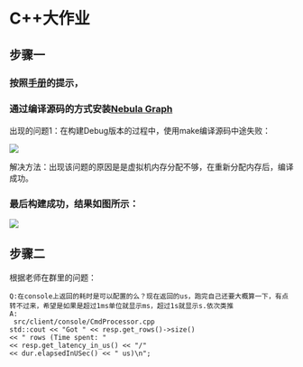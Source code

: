 # C++大作业

## 步骤一

### 按照[手册](https://github.com/vesoft-inc/nebula/blob/master/docs/manual-EN/3.build-develop-and-administration/1.build/1.build-source-code.md)的提示，
### 通过编译源码的方式安装[Nebula Graph](https://github.com/vesoft-inc/nebula)

出现的问题1：在构建Debug版本的过程中，使用make编译源码中途失败：

![](https://user-images.githubusercontent.com/54877997/71333815-8a9af080-2576-11ea-9483-1ea4f70b469d.jpg)

解决方法：出现该问题的原因是是虚拟机内存分配不够，在重新分配内存后，编译成功。

### 最后构建成功，结果如图所示：
![](https://user-images.githubusercontent.com/54877997/71334158-e6b24480-2577-11ea-9cec-adc6439df5b2.jpg)

## 步骤二
根据老师在群里的问题：
```
Q:在console上返回的耗时是可以配置的么？现在返回的us，跑完自己还要大概算一下，有点转不过来，希望是如果是超过1ms单位就显示ms，超过1s就显示s.依次类推
A:
 src/client/console/CmdProcessor.cpp
std::cout << "Got " << resp.get_rows()->size()
<< " rows (Time spent: "
<< resp.get_latency_in_us() << "/"
<< dur.elapsedInUSec() << " us)\n";

```

